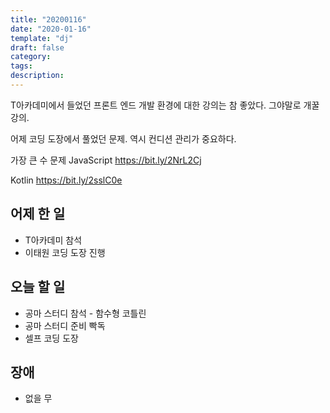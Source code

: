 ```yaml
---
title: "20200116"
date: "2020-01-16"
template: "dj"
draft: false
category: 
tags:
description:
---
```


T아카데미에서 들었던 프론트 엔드 개발 환경에 대한
강의는 참 좋았다. 그야말로 개꿀 강의.

어제 코딩 도장에서 풀었던 문제.
역시 컨디션 관리가 중요하다.

가장 큰 수 문제
JavaScript
<https://bit.ly/2NrL2Cj>

Kotlin
<https://bit.ly/2sslC0e>

## 어제 한 일

* T아카데미 참석
* 이태원 코딩 도장 진행

## 오늘 할 일

* 공마 스터디 참석 - 함수형 코틀린
* 공마 스터디 준비 빡독
* 셀프 코딩 도장

## 장애

* 없을 무
